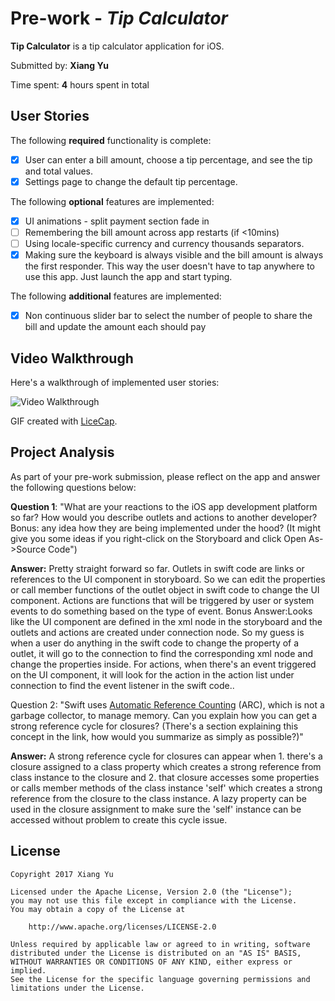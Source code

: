 # Pre-work - *Tip Calculator*

**Tip Calculator** is a tip calculator application for iOS.

Submitted by: **Xiang Yu**

Time spent: **4** hours spent in total

## User Stories

The following **required** functionality is complete:

* [X] User can enter a bill amount, choose a tip percentage, and see the tip and total values.
* [X] Settings page to change the default tip percentage.

The following **optional** features are implemented:
* [X] UI animations - split payment section fade in
* [ ] Remembering the bill amount across app restarts (if <10mins)
* [ ] Using locale-specific currency and currency thousands separators.
* [X] Making sure the keyboard is always visible and the bill amount is always the first responder. This way the user doesn't have to tap anywhere to use this app. Just launch the app and start typing.

The following **additional** features are implemented:

- [X] Non continuous slider bar to select the number of people to share the bill and update the amount each should pay

## Video Walkthrough 

Here's a walkthrough of implemented user stories:

<img src='http://i.imgur.com/F7YvKej.gif' title='Video Walkthrough' width='' alt='Video Walkthrough' />

GIF created with [LiceCap](http://www.cockos.com/licecap/).

## Project Analysis

As part of your pre-work submission, please reflect on the app and answer the following questions below:

**Question 1**: "What are your reactions to the iOS app development platform so far? How would you describe outlets and actions to another developer? Bonus: any idea how they are being implemented under the hood? (It might give you some ideas if you right-click on the Storyboard and click Open As->Source Code")

**Answer:** Pretty straight forward so far. Outlets in swift code are links or references to the UI component in storyboard. So we can edit the properties or call member functions of the outlet object in swift code to change the UI component. Actions are functions that will be triggered by user or system events to do something based on the type of event.
Bonus Answer:Looks like the UI component are defined in the xml node in the storyboard and the outlets and actions are created under connection node. So my guess is when a user do anything in the swift code to change the property of a outlet, it will go to the connection to find the corresponding xml node and change the properties inside. For actions, when there's an event triggered on the UI component, it will look for the action in the action list under connection to find the event listener in the swift code..

Question 2: "Swift uses [Automatic Reference Counting](https://developer.apple.com/library/content/documentation/Swift/Conceptual/Swift_Programming_Language/AutomaticReferenceCounting.html#//apple_ref/doc/uid/TP40014097-CH20-ID49) (ARC), which is not a garbage collector, to manage memory. Can you explain how you can get a strong reference cycle for closures? (There's a section explaining this concept in the link, how would you summarize as simply as possible?)"

**Answer:** A strong reference cycle for closures can appear when 1. there's a closure assigned to a class property which creates a strong reference from class instance to the closure and 2. that closure accesses some properties or calls member methods of the class instance 'self' which creates a strong reference from the closure to the class instance. A lazy property can be used in the closure assignment to make sure the 'self' instance can be accessed without problem to create this cycle issue. 


## License

    Copyright 2017 Xiang Yu

    Licensed under the Apache License, Version 2.0 (the "License");
    you may not use this file except in compliance with the License.
    You may obtain a copy of the License at

        http://www.apache.org/licenses/LICENSE-2.0

    Unless required by applicable law or agreed to in writing, software
    distributed under the License is distributed on an "AS IS" BASIS,
    WITHOUT WARRANTIES OR CONDITIONS OF ANY KIND, either express or implied.
    See the License for the specific language governing permissions and
    limitations under the License.
